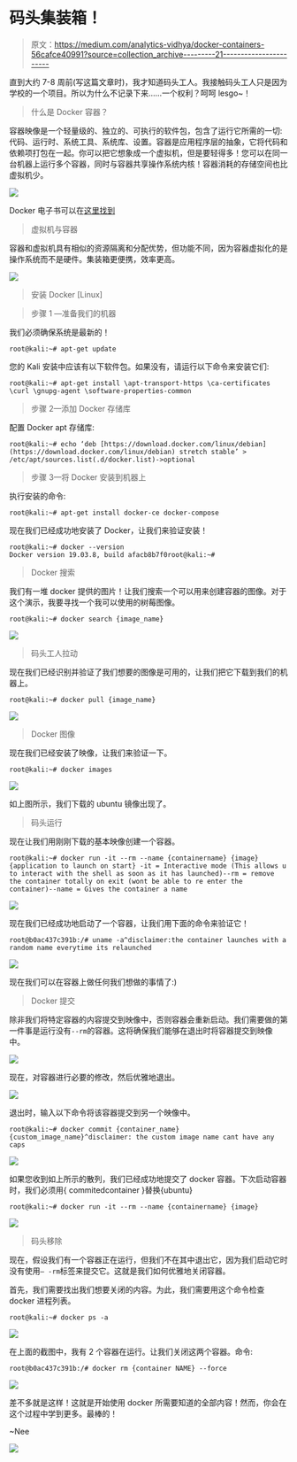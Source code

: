 # 码头集装箱！

> 原文：<https://medium.com/analytics-vidhya/docker-containers-56cafce40991?source=collection_archive---------21----------------------->

直到大约 7-8 周前(写这篇文章时)，我才知道码头工人。我接触码头工人只是因为学校的一个项目。所以为什么不记录下来……一个权利？呵呵 lesgo~！

> 什么是 Docker 容器？

容器映像是一个轻量级的、独立的、可执行的软件包，包含了运行它所需的一切:代码、运行时、系统工具、系统库、设置。容器是应用程序层的抽象，它将代码和依赖项打包在一起。你可以把它想象成一个虚拟机，但是要轻得多！您可以在同一台机器上运行多个容器，同时与容器共享操作系统内核！容器消耗的存储空间也比虚拟机少。

![](img/b12f5d20ad7bb918a7b49e4573d06ad9.png)

Docker 电子书可以在[这里找到](https://goto.docker.com/docker-virtualization-admin-ebook.html)

> 虚拟机与容器

容器和虚拟机具有相似的资源隔离和分配优势，但功能不同，因为容器虚拟化的是操作系统而不是硬件。集装箱更便携，效率更高。

![](img/072b2b6371d92ef1f4c28e55ce4f8e82.png)

> 安装 Docker [Linux]

> 步骤 1 —准备我们的机器

我们必须确保系统是最新的！

```
root@kali:~# apt-get update
```

您的 Kali 安装中应该有以下软件包。如果没有，请运行以下命令来安装它们:

```
root@kali:~# apt-get install \apt-transport-https \ca-certificates \curl \gnupg-agent \software-properties-common
```

> 步骤 2—添加 Docker 存储库

配置 Docker apt 存储库:

```
root@kali:~# echo ‘deb [https://download.docker.com/linux/debian](https://download.docker.com/linux/debian) stretch stable’ > /etc/apt/sources.list(.d/docker.list)->optional
```

> 步骤 3—将 Docker 安装到机器上

执行安装的命令:

```
root@kali:~# apt-get install docker-ce docker-compose
```

现在我们已经成功地安装了 Docker，让我们来验证安装！

```
root@kali:~# docker --version
Docker version 19.03.8, build afacb8b7f0root@kali:~#
```

> Docker 搜索

我们有一堆 docker 提供的图片！让我们搜索一个可以用来创建容器的图像。对于这个演示，我要寻找一个我可以使用的树莓图像。

```
root@kali:~# docker search {image_name}
```

![](img/9f3442cc1098e63bcf9564c27387576e.png)

> 码头工人拉动

现在我们已经识别并验证了我们想要的图像是可用的，让我们把它下载到我们的机器上。

```
root@kali:~# docker pull {image_name}
```

![](img/eae932268ec4c60ca133c38693df7bf6.png)

> Docker 图像

现在我们已经安装了映像，让我们来验证一下。

```
root@kali:~# docker images
```

![](img/65dc8d63fd53ceaf4b792478bce6e99b.png)

如上图所示，我们下载的 ubuntu 镜像出现了。

> 码头运行

现在让我们用刚刚下载的基本映像创建一个容器。

```
root@kali:~# docker run -it --rm --name {containername} {image} {application to launch on start} -it = Interactive mode (This allows u to interact with the shell as soon as it has launched)--rm = remove the container totally on exit (wont be able to re enter the container)--name = Gives the container a name 
```

![](img/aa8500c734f6c76a7c792448e1290eda.png)

现在我们已经成功地启动了一个容器，让我们用下面的命令来验证它！

```
root@b0ac437c391b:/# uname -a^disclaimer:the container launches with a random name everytime its relaunched
```

![](img/10b5a55b427ff0833590b9073f6aeec2.png)

现在我们可以在容器上做任何我们想做的事情了:)

> Docker 提交

除非我们将特定容器的内容提交到映像中，否则容器会重新启动。我们需要做的第一件事是运行没有`--rm`的容器。这将确保我们能够在退出时将容器提交到映像中。

![](img/c596c9dfdb8dc7268d23cb901cdb117d.png)

现在，对容器进行必要的修改，然后优雅地退出。

![](img/25be756431efbef066442ec477a18f7f.png)

退出时，输入以下命令将该容器提交到另一个映像中。

```
root@kali:~# docker commit {container_name} {custom_image_name}^disclaimer: the custom image name cant have any caps
```

![](img/ed463567674592e590b7aacf441f9239.png)

如果您收到如上所示的散列，我们已经成功地提交了 docker 容器。下次启动容器时，我们必须用{ commitedcontainer }替换{ubuntu}

```
root@kali:~# docker run -it --rm --name {containername} {image}
```

![](img/43d04bcd1d0a66402595119b4e7964ab.png)

> 码头移除

现在，假设我们有一个容器正在运行，但我们不在其中退出它，因为我们启动它时没有使用`— -rm`标签来提交它。这就是我们如何优雅地关闭容器。

首先，我们需要找出我们想要关闭的内容。为此，我们需要用这个命令检查 docker 进程列表。

```
root@kali:~# docker ps -a
```

![](img/61b9c6e5d613184a2a36bf8eba3405ea.png)

在上面的截图中，我有 2 个容器在运行。让我们关闭这两个容器。命令:

```
root@b0ac437c391b:/# docker rm {container NAME} --force
```

![](img/cdee00b58cb714415b4eb24555b8e20b.png)

差不多就是这样！这就是开始使用 docker 所需要知道的全部内容！然而，你会在这个过程中学到更多。最棒的！

~Nee

![](img/9df422376181de91daa044f6d3e18bfc.png)